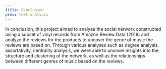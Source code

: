 ```yaml
---
title: Conclusion
prev: text-analysis
---
```


In conclusion, this project aimed to analyze the social network constructed using a subset of vinyl records from Amazon Review Data (2018) and analyze the reviews for the products to uncover the genre of music the reviews are based on. Through various analyses such as degree analysis, assortativity, centrality analysis, we were able to uncover insights into the structure and clustering of the network, as well as the relationships between different genres of music based on the reviews.



